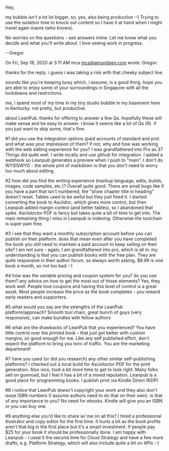 Hey,

my bubble isn't a lot lot bigger, so, yes, also being productive :-) Trying to use the isolation time to knock out content so I have it at hand when I might travel again maore (who knows).

No worries on the questions - see answers inline. Let me know what you decide and what you'll write about. I love seeing work in progress.

--Gregor


On Fri, Sep 18, 2020 at 3:11 AM mca <mca@amundsen.com> wrote:
Gregor:

thanks for the reply. i guess i was taking a risk with that cheeky subject line<g>.

sounds like you're keeping busy which, i assume, is a good thing. hope you are able to enjoy some of your surroundings in Singapore with all the lockdowns and restrictions. 

me, i spend most of my time in my tiny studio bubble in my basement here in Kentucky. not pretty, but productive<g>.

about LeanPub. thanks for offering to answer a few Qs. hopefully these will make sense and be easy to answer. i know it seems like a lot of Qs (9). if you just want to skip some, that's fine. 

#1 did you use the integration options (paid accounts of standard and pro) and what was your impression of them? if not, why and how was working with the web editing experience for you?
I was grandfathered into Pro as 37 Things did quite well. I write locally and use github for integration. I added a webhook so Leanpub generates a preview when I push to "main". I don't do WYSISWYG - the whole pint of markdown is that you don't need to worry too much about editing.


#2 how did you find the writing experience (markup language, edits, builds, images, code samples, etc.)?
Overall quite good. There are small bugs like if you have a part that isn't numbered, the "show chapter title in heading" doesn't reset. Tables used to be awful but they just fixed it. I started converting the book to Asciidoc, which gives more control, but then Leanpub added margin control (and better tables), so I abandoned that spike. Asciidoctor PDF is fancy but takes quite a bit of time to get into. The main remaining thing I miss in Leanpub is indexing. Otherwise the toolchain is super pain free.
 

#3 i see that they want a monthly subscription account before you can publish on their platform. does that mean even after you have completed the book you still need to maintain a paid account to keep selling on their site?
I am not sure - again, I am grandfathered into pro, which is all in. my understanding is that you can publish books with the free plan. They are quite responsive in their author forum, so always worth asking. $8.99 is one book a month, so not too bad :-)
 

#4 how was the variable pricing and coupon system for you? do you use them? any advice on how to get the most out of those elements?
Yes, they work well. People love coupons and having this level of control is a great asset. Most people increase the price as the book completes - you reward early readers and supporters.
 

#5 what would you say are the strengths of the LeanPub platform/approach?
Smooth tool chain, great bunch of guys (very responsive), can make bundles with fellow authors
 

#6 what are the drawbacks of LeanPub that you experienced?
You have little control over the printed book - that just got better with custom margins, so good enough for me. Like any self published effort, don't expect the platform to bring you tons of traffic. You are the marketing department!
 

#7 have you used (or did you research) any other similar self-publishing platforms?
I checked out a local build for Asciidoctor PDF for the print generation. Also nice, took a bit more time to get to look right. Many folks sell on gumroad, but I feel it has a bit of a mixed reputation. Leanpub is a good place for programming books. I publish print via Kindle Direct (KDP)

#8 i notice that LeanPub doesn't copyright your work and they also don't issue ISBN numbers (I assume authors need to do that on their own). is that of any importance to you?
No need for ebooks. Kindle will give you an ISBN or you can buy one.
 

#9 anything else you'd like to share w/ me on all this?
I hired a professional illustrator and copy editor for the first time. It hurts a bit as the book profits aren't that big in the first place but it's a smart investment. If people pay $25 for your book it should be professionally done. I am happy with Leanpub - I used it the second time for Cloud Strategy and have a few more drafts, e.g. Platform Strategy, which will also include quite a bit on APIs :-)  
